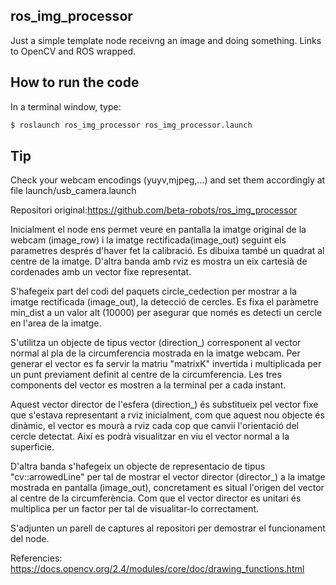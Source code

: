 ## ros_img_processor
Just a simple template node receivng an image and doing something. Links to OpenCV and ROS wrapped.

## How to run the code
In a terminal window, type:
```sh
$ roslaunch ros_img_processor ros_img_processor.launch
```

## Tip
Check your webcam encodings (yuyv,mjpeg,...) and set them accordingly at file launch/usb_camera.launch

Repositori original:https://github.com/beta-robots/ros_img_processor

Inicialment el node ens permet veure en pantalla la imatge original de la webcam (image_row) i la imatge rectificada(image_out) seguint els parametres després d'haver fet la calibració. Es dibuixa també un quadrat al centre de la imatge. D'altra banda amb rviz es mostra un eix cartesià de cordenades amb un vector fixe representat.

S'hafegeix part del codi del paquets circle_cedection per mostrar a la imatge rectificada (image_out), la detecció de cercles. Es fixa el paràmetre min_dist a un valor alt (10000) per asegurar que només es detecti un cercle en l'area de la imatge.

S'utilitza un objecte de tipus vector (direction_) corresponent al vector normal al pla de la circumferencia mostrada en la imatge webcam. Per generar el vector es fa servir la matriu "matrixK" invertida i multiplicada per un punt previament definit al centre de la circumferencia. Les tres components del vector es mostren a la terminal per a cada instant.

Aquest vector director de l'esfera (direction_) és substitueix pel vector fixe que s'estava representant a rviz inicialment, com que aquest nou objecte és dinàmic, el vector es mourà a rviz cada cop que canvii l'orientació del cercle detectat. Així es podrà visualitzar en viu el vector normal a la superficie.

D'altra banda s'hafegeix un objecte de representacio de tipus "cv::arrowedLine" per tal de mostrar el vector director (director_) a la imatge mostrada en pantalla (image_out), concretament es situal l'origen del vector al centre de la circumferència. Com que el vector director es unitari és multiplica per un factor per tal de visualitar-lo correctament.

S'adjunten un parell de captures al repositori per demostrar el funcionament del node.


Referencies:
https://docs.opencv.org/2.4/modules/core/doc/drawing_functions.html
